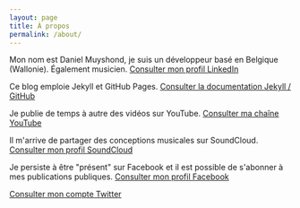 ```yaml
---
layout: page
title: À propos
permalink: /about/
---
```


Mon nom est Daniel Muyshond, je suis un développeur basé en Belgique (Wallonie). Également musicien. [Consulter mon profil LinkedIn](https://www.linkedin.com/in/danielmuyshond/)


Ce blog emploie Jekyll et GitHub Pages. [Consulter la documentation Jekyll / GitHub](https://docs.github.com/en/github/working-with-github-pages/setting-up-a-github-pages-site-with-jekyll)

Je publie de temps à autre des vidéos sur YouTube. [Consulter ma chaîne YouTube](https://www.youtube.com/channel/UCd7I8Byz8r3vcJS7vGRe2cw)

Il m'arrive de partager des conceptions musicales sur SoundCloud. [Consulter mon profil SoundCloud](https://soundcloud.com/danielmushroom)

Je persiste à être "présent" sur Facebook et il est possible de s'abonner à mes publications publiques. [Consulter mon profil Facebook](https://www.facebook.com/daniel.muyshond/)

[Consulter mon compte Twitter](https://twitter.com/_dmshd)